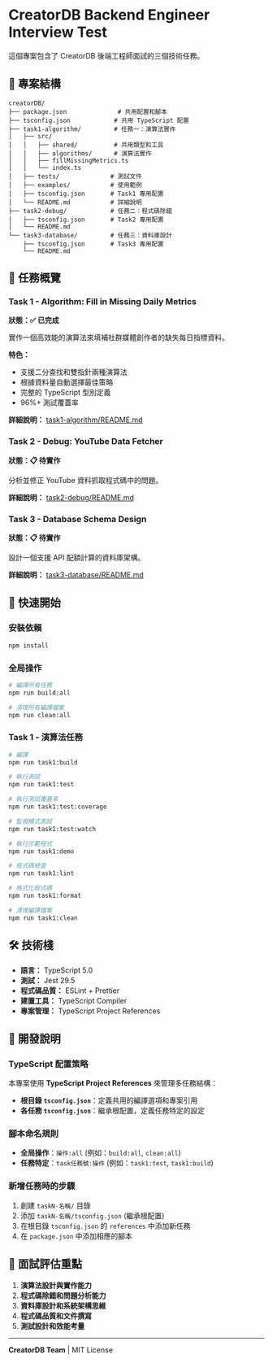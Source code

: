 # CreatorDB Backend Engineer Interview Test

這個專案包含了 CreatorDB 後端工程師面試的三個技術任務。

## 📁 專案結構

```
creatorDB/
├── package.json              # 共用配置和腳本
├── tsconfig.json            # 共用 TypeScript 配置
├── task1-algorithm/         # 任務一：演算法實作
│   ├── src/
│   │   ├── shared/          # 共用類型和工具
│   │   ├── algorithms/      # 演算法實作
│   │   ├── fillMissingMetrics.ts
│   │   └── index.ts
│   ├── tests/              # 測試文件
│   ├── examples/           # 使用範例
│   ├── tsconfig.json       # Task1 專用配置
│   └── README.md           # 詳細說明
├── task2-debug/            # 任務二：程式碼除錯
│   ├── tsconfig.json       # Task2 專用配置
│   └── README.md
└── task3-database/         # 任務三：資料庫設計
    ├── tsconfig.json       # Task3 專用配置
    └── README.md
```

## 🎯 任務概覽

### Task 1 - Algorithm: Fill in Missing Daily Metrics
**狀態：✅ 已完成**

實作一個高效能的演算法來填補社群媒體創作者的缺失每日指標資料。

**特色：**
- 支援二分查找和雙指針兩種演算法
- 根據資料量自動選擇最佳策略
- 完整的 TypeScript 型別定義
- 96%+ 測試覆蓋率

**詳細說明：** [task1-algorithm/README.md](./task1-algorithm/README.md)

### Task 2 - Debug: YouTube Data Fetcher
**狀態：📋 待實作**

分析並修正 YouTube 資料抓取程式碼中的問題。

**詳細說明：** [task2-debug/README.md](./task2-debug/README.md)

### Task 3 - Database Schema Design
**狀態：📋 待實作**

設計一個支援 API 配額計算的資料庫架構。

**詳細說明：** [task3-database/README.md](./task3-database/README.md)

## 🚀 快速開始

### 安裝依賴
```bash
npm install
```

### 全局操作

```bash
# 編譯所有任務
npm run build:all

# 清理所有編譯檔案
npm run clean:all
```

### Task 1 - 演算法任務

```bash
# 編譯
npm run task1:build

# 執行測試
npm run task1:test

# 執行測試覆蓋率
npm run task1:test:coverage

# 監視模式測試
npm run task1:test:watch

# 執行示範程式
npm run task1:demo

# 程式碼檢查
npm run task1:lint

# 格式化程式碼
npm run task1:format

# 清理編譯檔案
npm run task1:clean
```

## 🛠️ 技術棧

- **語言：** TypeScript 5.0
- **測試：** Jest 29.5
- **程式碼品質：** ESLint + Prettier
- **建置工具：** TypeScript Compiler
- **專案管理：** TypeScript Project References

## 📝 開發說明

### TypeScript 配置策略

本專案使用 **TypeScript Project References** 來管理多任務結構：

- **根目錄 `tsconfig.json`**：定義共用的編譯選項和專案引用
- **各任務 `tsconfig.json`**：繼承根配置，定義任務特定的設定

### 腳本命名規則

- **全局操作**：`操作:all` (例如：`build:all`, `clean:all`)
- **任務特定**：`task任務號:操作` (例如：`task1:test`, `task1:build`)

### 新增任務時的步驟

1. 創建 `taskN-名稱/` 目錄
2. 添加 `taskN-名稱/tsconfig.json` (繼承根配置)
3. 在根目錄 `tsconfig.json` 的 `references` 中添加新任務
4. 在 `package.json` 中添加相應的腳本

## 🎯 面試評估重點

1. **演算法設計與實作能力**
2. **程式碼除錯和問題分析能力**  
3. **資料庫設計和系統架構思維**
4. **程式碼品質和文件撰寫**
5. **測試設計和效能考量**

---

**CreatorDB Team** | MIT License 